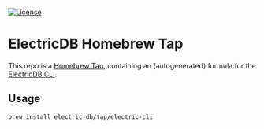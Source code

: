 [![License](https://img.shields.io/badge/license-MIT-green.svg)](LICENSE.md)

# ElectricDB Homebrew Tap

This repo is a [Homebrew Tap](https://docs.brew.sh/Taps), 
containing an (autogenerated) formula for the
[ElectricDB CLI](https://github.com/electric-db/electric-cli).

## Usage

```sh
brew install electric-db/tap/electric-cli
```
